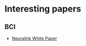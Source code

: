 # Interesting papers

## BCI
  - [Neuralink White Paper](https://www.documentcloud.org/documents/6204648-Neuralink-White-Paper.html)
